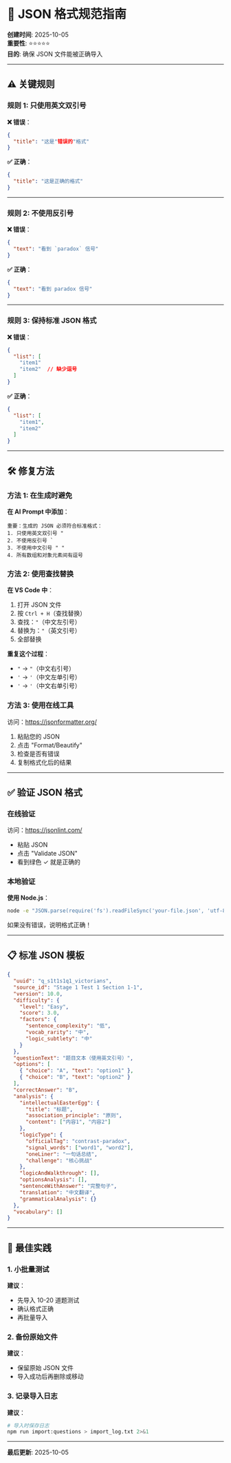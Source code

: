 # 📝 JSON 格式规范指南

**创建时间**: 2025-10-05  
**重要性**: ⭐⭐⭐⭐⭐  
**目的**: 确保 JSON 文件能被正确导入

---

## ⚠️ 关键规则

### 规则 1: 只使用英文双引号

**❌ 错误**：
```json
{
  "title": "这是"错误的"格式"
}
```

**✅ 正确**：
```json
{
  "title": "这是正确的格式"
}
```

---

### 规则 2: 不使用反引号

**❌ 错误**：
```json
{
  "text": "看到 `paradox` 信号"
}
```

**✅ 正确**：
```json
{
  "text": "看到 paradox 信号"
}
```

---

### 规则 3: 保持标准 JSON 格式

**❌ 错误**：
```json
{
  "list": [
    "item1"
    "item2"  // 缺少逗号
  ]
}
```

**✅ 正确**：
```json
{
  "list": [
    "item1",
    "item2"
  ]
}
```

---

## 🛠️ 修复方法

### 方法 1: 在生成时避免

**在 AI Prompt 中添加**：
```
重要：生成的 JSON 必须符合标准格式：
1. 只使用英文双引号 "
2. 不使用反引号 `
3. 不使用中文引号 " "
4. 所有数组和对象元素间有逗号
```

### 方法 2: 使用查找替换

**在 VS Code 中**：
1. 打开 JSON 文件
2. 按 `Ctrl + H`（查找替换）
3. 查找：`"`（中文左引号）
4. 替换为：`"`（英文引号）
5. 全部替换

**重复这个过程**：
- `"` → `"`（中文右引号）
- `'` → `'`（中文左单引号）
- `'` → `'`（中文右单引号）

### 方法 3: 使用在线工具

访问：https://jsonformatter.org/
1. 粘贴您的 JSON
2. 点击 "Format/Beautify"
3. 检查是否有错误
4. 复制格式化后的结果

---

## ✅ 验证 JSON 格式

### 在线验证

访问：https://jsonlint.com/
- 粘贴 JSON
- 点击 "Validate JSON"
- 看到绿色 ✓ 就是正确的

### 本地验证

**使用 Node.js**：
```bash
node -e "JSON.parse(require('fs').readFileSync('your-file.json', 'utf-8'))"
```

如果没有错误，说明格式正确！

---

## 📋 标准 JSON 模板

```json
{
  "uuid": "q_s1t1s1q1_victorians",
  "source_id": "Stage 1 Test 1 Section 1-1",
  "version": 10.0,
  "difficulty": {
    "level": "Easy",
    "score": 3.0,
    "factors": {
      "sentence_complexity": "低",
      "vocab_rarity": "中",
      "logic_subtlety": "中"
    }
  },
  "questionText": "题目文本（使用英文引号）",
  "options": [
    { "choice": "A", "text": "option1" },
    { "choice": "B", "text": "option2" }
  ],
  "correctAnswer": "B",
  "analysis": {
    "intellectualEasterEgg": {
      "title": "标题",
      "association_principle": "原则",
      "content": ["内容1", "内容2"]
    },
    "logicType": {
      "officialTag": "contrast-paradox",
      "signal_words": ["word1", "word2"],
      "oneLiner": "一句话总结",
      "challenge": "核心挑战"
    },
    "logicAndWalkthrough": [],
    "optionsAnalysis": [],
    "sentenceWithAnswer": "完整句子",
    "translation": "中文翻译",
    "grammaticalAnalysis": {}
  },
  "vocabulary": []
}
```

---

## 🎯 最佳实践

### 1. 小批量测试

**建议**：
- 先导入 10-20 道题测试
- 确认格式正确
- 再批量导入

### 2. 备份原始文件

**建议**：
- 保留原始 JSON 文件
- 导入成功后再删除或移动

### 3. 记录导入日志

**建议**：
```bash
# 导入时保存日志
npm run import:questions > import_log.txt 2>&1
```

---

**最后更新**: 2025-10-05

